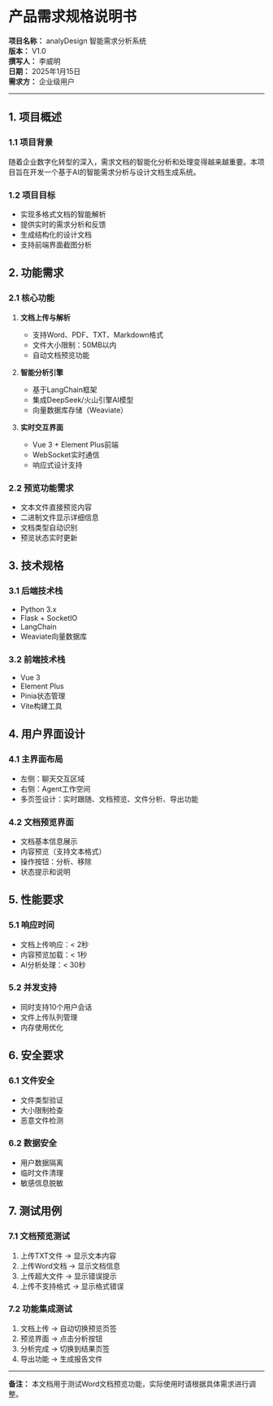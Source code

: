 # 产品需求规格说明书

**项目名称：** analyDesign 智能需求分析系统  
**版本：** V1.0  
**撰写人：** 李威明  
**日期：** 2025年1月15日  
**需求方：** 企业级用户  

---

## 1. 项目概述

### 1.1 项目背景
随着企业数字化转型的深入，需求文档的智能化分析和处理变得越来越重要。本项目旨在开发一个基于AI的智能需求分析与设计文档生成系统。

### 1.2 项目目标
- 实现多格式文档的智能解析
- 提供实时的需求分析和反馈
- 生成结构化的设计文档
- 支持前端界面截图分析

## 2. 功能需求

### 2.1 核心功能
1. **文档上传与解析**
   - 支持Word、PDF、TXT、Markdown格式
   - 文件大小限制：50MB以内
   - 自动文档预览功能

2. **智能分析引擎**
   - 基于LangChain框架
   - 集成DeepSeek/火山引擎AI模型
   - 向量数据库存储（Weaviate）

3. **实时交互界面**
   - Vue 3 + Element Plus前端
   - WebSocket实时通信
   - 响应式设计支持

### 2.2 预览功能需求
- 文本文件直接预览内容
- 二进制文件显示详细信息
- 文档类型自动识别
- 预览状态实时更新

## 3. 技术规格

### 3.1 后端技术栈
- Python 3.x
- Flask + SocketIO
- LangChain
- Weaviate向量数据库

### 3.2 前端技术栈
- Vue 3
- Element Plus
- Pinia状态管理
- Vite构建工具

## 4. 用户界面设计

### 4.1 主界面布局
- 左侧：聊天交互区域
- 右侧：Agent工作空间
- 多页签设计：实时跟随、文档预览、文件分析、导出功能

### 4.2 文档预览界面
- 文档基本信息展示
- 内容预览（支持文本格式）
- 操作按钮：分析、移除
- 状态提示和说明

## 5. 性能要求

### 5.1 响应时间
- 文档上传响应：< 2秒
- 内容预览加载：< 1秒
- AI分析处理：< 30秒

### 5.2 并发支持
- 同时支持10个用户会话
- 文件上传队列管理
- 内存使用优化

## 6. 安全要求

### 6.1 文件安全
- 文件类型验证
- 大小限制检查
- 恶意文件检测

### 6.2 数据安全
- 用户数据隔离
- 临时文件清理
- 敏感信息脱敏

## 7. 测试用例

### 7.1 文档预览测试
1. 上传TXT文件 → 显示文本内容
2. 上传Word文档 → 显示文档信息
3. 上传超大文件 → 显示错误提示
4. 上传不支持格式 → 显示格式错误

### 7.2 功能集成测试
1. 文档上传 → 自动切换预览页签
2. 预览界面 → 点击分析按钮
3. 分析完成 → 切换到结果页签
4. 导出功能 → 生成报告文件

---

**备注：** 本文档用于测试Word文档预览功能，实际使用时请根据具体需求进行调整。 